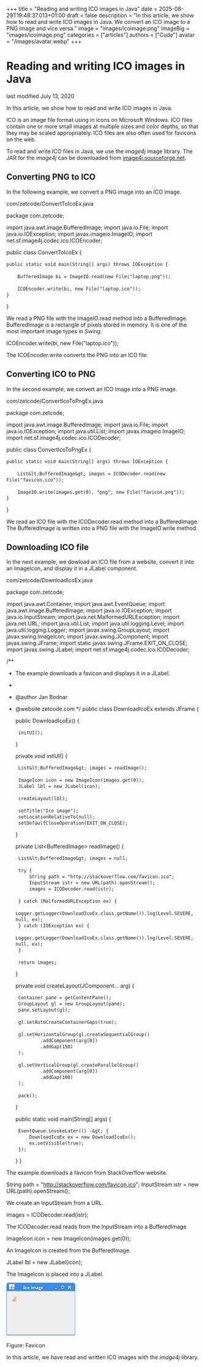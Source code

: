 +++
title = "Reading and writing ICO images in Java"
date = 2025-08-29T19:48:37.013+01:00
draft = false
description = "In this article, we show how to read and write ICO images in Java. We convert an ICO image to a PNG image and vice versa."
image = "images/icoimage.png"
imageBig = "images/icoimage.png"
categories = ["articles"]
authors = ["Cude"]
avatar = "/images/avatar.webp"
+++

# Reading and writing ICO images in Java

last modified July 13, 2020 

In this article, we show how to read and write ICO images in Java.

ICO is an image file format using in icons on Microsoft Windows.
ICO files contain one or more small images at multiple sizes and color depths,
so that they may be scaled appropriately. ICO files are also often used for
favicons on the web.

To read and write ICO files in Java, we use the *image4j* image library.
The JAR for the *image4j* can be downloaded from 
[image4j.sourceforge.net](http://image4j.sourceforge.net).

## Converting PNG to ICO

In the following example, we convert a PNG image into an ICO image.

com/zetcode/ConvertToIcoEx.java
  

package com.zetcode;

import java.awt.image.BufferedImage;
import java.io.File;
import java.io.IOException;
import javax.imageio.ImageIO;
import net.sf.image4j.codec.ico.ICOEncoder;

public class ConvertToIcoEx {

    public static void main(String[] args) throws IOException {
        
        BufferedImage bi = ImageIO.read(new File("laptop.png"));
        
        ICOEncoder.write(bi, new File("laptop.ico"));
    }
}

We read a PNG file with the ImageIO.read method into
a BufferedImage. BufferedImage is a rectangle of 
pixels stored in memory. It is one of the most important image types in Swing. 

ICOEncoder.write(bi, new File("laptop.ico"));

The ICOEncoder.write converts the PNG into an ICO file.

## Converting ICO to PNG

In the second example, we convert an ICO image into a PNG image.

com/zetcode/ConvertIcoToPngEx.java
  

package com.zetcode;

import java.awt.image.BufferedImage;
import java.io.File;
import java.io.IOException;
import java.util.List;
import javax.imageio.ImageIO;
import net.sf.image4j.codec.ico.ICODecoder;

public class ConvertIcoToPngEx {

    public static void main(String[] args) throws IOException {
        
        List&lt;BufferedImage&gt; images = ICODecoder.read(new File("favicon.ico"));
        
        ImageIO.write(images.get(0), "png", new File("favicon.png"));
    }
}

We read an ICO file with the ICODecoder.read method into a BufferedImage. 
The BufferedImage is written into a PNG file with the ImageIO.write method.

## Downloading ICO file

In the next example, we dowload an ICO file from a website, convert it
into an ImageIcon, and display it in a JLabel 
component.

com/zetcode/DownloadIcoEx.java
  

package com.zetcode;

import java.awt.Container;
import java.awt.EventQueue;
import java.awt.image.BufferedImage;
import java.io.IOException;
import java.io.InputStream;
import java.net.MalformedURLException;
import java.net.URL;
import java.util.List;
import java.util.logging.Level;
import java.util.logging.Logger;
import javax.swing.GroupLayout;
import javax.swing.ImageIcon;
import javax.swing.JComponent;
import javax.swing.JFrame;
import static javax.swing.JFrame.EXIT_ON_CLOSE;
import javax.swing.JLabel;
import net.sf.image4j.codec.ico.ICODecoder;

/**
 * The example downloads a favicon and displays it in a JLabel.
 *
 * @author Jan Bodnar
 * @website zetcode.com
 */
public class DownloadIcoEx extends JFrame {

    public DownloadIcoEx() {

        initUI();
    }

    private void initUI() {

        List&lt;BufferedImage&gt; images = readImage();

        ImageIcon icon = new ImageIcon(images.get(0));
        JLabel lbl = new JLabel(icon);

        createLayout(lbl);

        setTitle("Ico image");
        setLocationRelativeTo(null);
        setDefaultCloseOperation(EXIT_ON_CLOSE);
    }

    private List&lt;BufferedImage&gt; readImage() {

        List&lt;BufferedImage&gt; images = null;

        try {
            String path = "http://stackoverflow.com/favicon.ico";
            InputStream istr = new URL(path).openStream();
            images = ICODecoder.read(istr);

        } catch (MalformedURLException ex) {
            Logger.getLogger(DownloadIcoEx.class.getName()).log(Level.SEVERE, null, ex);
        } catch (IOException ex) {
            Logger.getLogger(DownloadIcoEx.class.getName()).log(Level.SEVERE, null, ex);
        }

        return images;
    }

    private void createLayout(JComponent... arg) {

        Container pane = getContentPane();
        GroupLayout gl = new GroupLayout(pane);
        pane.setLayout(gl);

        gl.setAutoCreateContainerGaps(true);

        gl.setHorizontalGroup(gl.createSequentialGroup()
                .addComponent(arg[0])
                .addGap(150)
        );

        gl.setVerticalGroup(gl.createParallelGroup()
                .addComponent(arg[0])
                .addGap(100)
        );

        pack();
    }

    public static void main(String[] args) {

        EventQueue.invokeLater(() -&gt; {
            DownloadIcoEx ex = new DownloadIcoEx();
            ex.setVisible(true);
        });
    }
}

The example downloads a favicon from StackOverflow website.

String path = "http://stackoverflow.com/favicon.ico";
InputStream istr = new URL(path).openStream();

We create an InputStream from a URL.

images = ICODecoder.read(istr);

The ICODecoder.read reads from the InputStream
into a BufferedImage

ImageIcon icon = new ImageIcon(images.get(0));

An ImageIcon is created from the BufferedImage.

JLabel lbl = new JLabel(icon);

The ImageIcon is placed into a JLabel.

![icoimage.png](images/icoimage.png)

Figure: Favicon

In this article, we have read and written ICO images with the *image4j*
library.